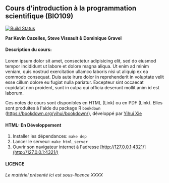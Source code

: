 ## Cours d'introduction à la programmation scientifique (BIO109)

[![Build Status](https://travis-ci.org/TheoreticalEcosystemEcology/introProgSci.svg?branch=master)](https://travis-ci.org/TheoreticalEcosystemEcology/introProgSci)

**Par Kevin Cazelles, Steve Vissault & Dominique Gravel**

#### Description du cours:

Lorem ipsum dolor sit amet, consectetur adipisicing elit, sed do eiusmod tempor incididunt ut labore et dolore magna aliqua. Ut enim ad minim veniam, quis nostrud exercitation ullamco laboris nisi ut aliquip ex ea commodo consequat. Duis aute irure dolor in reprehenderit in voluptate velit esse cillum dolore eu fugiat nulla pariatur. Excepteur sint occaecat cupidatat non proident, sunt in culpa qui officia deserunt mollit anim id est laborum.

Ces notes de cours sont disponibles en HTML (Link) ou en PDF (Link).
Elles sont produites à l'aide du package R ```bookdown``` (https://bookdown.org/yihui/bookdown/), développé par [Yihui Xie](https://github.com/yihui)

#### HTML: En Développement

1. Installer les dépendances: ```make dep```
2. Lancer le serveur: ```make html_server```
3. Ouvrir son navigateur internet à l'adresse [http://127.0.0.1:4321/](http://127.0.0.1:4321/)

#### LICENCE

*Le matériel présenté ici est sous-licence XXXX*
